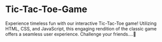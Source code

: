 # Tic-Tac-Toe-Game
Experience timeless fun with our interactive Tic-Tac-Toe game! Utilizing HTML, CSS, and JavaScript, this engaging rendition of the classic game offers a seamless user experience. Challenge your friends....🤚
